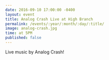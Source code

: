 ```yaml
---
date: 2016-09-10 17:00:00 -0400
layout: event
title: Analog Crash Live at High Branch
permalink: /events/:year/:month/:day/:title/
image: analog-crash.jpg
time: at 5PM
published: false
---
```


Live music by Analog Crash!